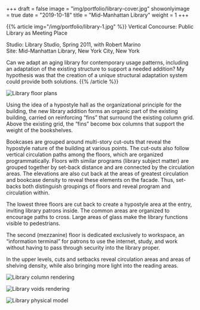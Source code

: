 +++
draft = false
image = "img/portfolio/library-cover.jpg"
showonlyimage = true
date = "2019-10-18"
title = "Mid-Manhattan Library"
weight = 1
+++

{{% article img="/img/portfolio/library-1.jpg" %}}
Vertical Concourse: Public Library as Meeting Place

Studio: Library Studio, Spring 2011, with Robert Marino    
Site: Mid-Manhattan Library, New York City, New York  

Can we adapt an aging library for contemporary usage patterns, including an adaptation of the existing structure to support a needed addition?  My hypothesis was that the creation of a unique structural adaptation system could provide both solutions.
{{% /article %}}

![Library floor plans](/img/portfolio/library-2.jpg)

Using the idea of a hypostyle hall as the organizational principle for the building, the new library addition forms an organic part of the existing building, carried on reinforcing “fins” that surround the existing column grid.  Above the existing grid, the “fins” become box columns that support the weight of the bookshelves.

Bookcases are grouped around multi-story cut-outs that reveal the hypostyle nature of the building at various points. The cut-outs also follow vertical circulation paths among the floors, which are organized programmatically. Floors with similar programs (library subject matter) are grouped together by set-back distance and are connected by the circulation areas. The elevations are also cut back at the areas of greatest circulation and bookcase density to reveal these elements on the facade.  Thus, set-backs both distinguish groupings of floors and reveal program and circulation within.

The lowest three floors are cut back to create a hypostyle area at the entry, inviting library patrons inside.  The common areas are organized to encourage paths to cross.  Large areas of glass make the library functions visible to pedestrians.

The second (mezzanine) floor is dedicated exclusively to workspace, an “information terminal” for patrons to use the internet, study, and work without having to pass through security into the library proper.

In the upper levels, cuts and setbacks reveal circulation areas and areas of shelving density, while also bringing more light into the reading areas.

![Library column rendering](/img/portfolio/library-3.jpg)

![Library voids rendering](/img/portfolio/library-5.jpg)

![Library physical model](/img/portfolio/library-4.jpg)
